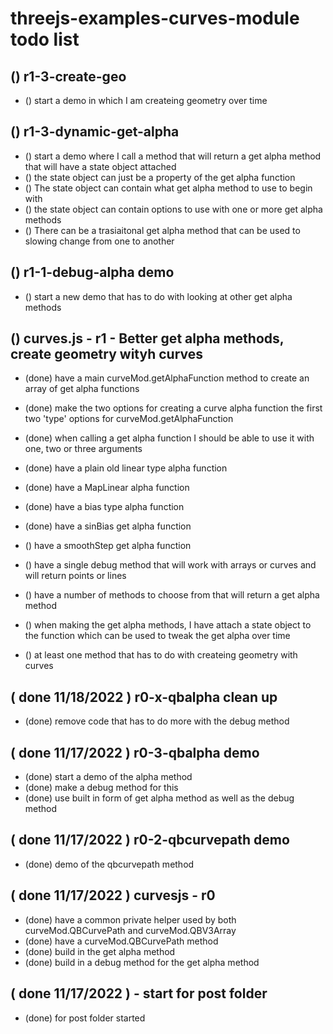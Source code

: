 # threejs-examples-curves-module todo list


## () r1-3-create-geo
* () start a demo in which I am createing geometry over time

## () r1-3-dynamic-get-alpha
* () start a demo where I call a method that will return a get alpha method that will have a state object attached
* () the state object can just be a property of the get alpha function
* () The state object can contain what get alpha method to use to begin with
* () the state object can contain options to use with one or more get alpha methods
* () There can be a trasiaitonal get alpha method that can be used to slowing change from one to another

## () r1-1-debug-alpha demo
* () start a new demo that has to do with looking at other get alpha methods

## () curves.js - r1 - Better get alpha methods, create geometry wityh curves
* (done) have a main curveMod.getAlphaFunction method to create an array of get alpha functions
* (done) make the two options for creating a curve alpha function the first two 'type' options for curveMod.getAlphaFunction
* (done) when calling a get alpha function I should be able to use it with one, two or three arguments
* (done) have a plain old linear type alpha function
* (done) have a MapLinear alpha function
* (done) have a bias type alpha function
* (done) have a sinBias get alpha function

* () have a smoothStep get alpha function

* () have a single debug method that will work with arrays or curves and will return points or lines
* () have a number of methods to choose from that will return a get alpha method
* () when making the get alpha methods, I have attach a state object to the function which can be used to tweak the get alpha over time
* () at least one method that has to do with createing geometry with curves

## ( done 11/18/2022 ) r0-x-qbalpha clean up
* (done) remove code that has to do more with the debug method

## ( done 11/17/2022 ) r0-3-qbalpha demo
* (done) start a demo of the alpha method
* (done) make a debug method for this
* (done) use built in form of get alpha method as well as the debug method

## ( done 11/17/2022 ) r0-2-qbcurvepath demo
* (done) demo of the qbcurvepath method

## ( done 11/17/2022 ) curvesjs - r0
* (done) have a common private helper used by both curveMod.QBCurvePath and curveMod.QBV3Array
* (done) have a curveMod.QBCurvePath method
* (done) build in the get alpha method
* (done) build in a debug method for the get alpha method

## ( done 11/17/2022 ) - start for post folder
* (done) for post folder started
